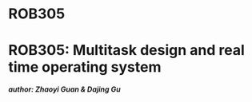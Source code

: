# ROB305
# **ROB305: Multitask design and real time operating system**

***author: Zhaoyi Guan & Dajing Gu***
